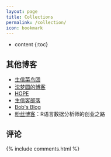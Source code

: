 ```yaml
---
layout: page
title: Collections
permalink: /collection/
icon: bookmark
---
```


* content
{:toc}


## 其他博客

* [生信菜鸟团](http://www.bio-info-trainee.com/)
* [沈梦圆的博客](http://shemy.site)
* [HOPE](http://tiramisutes.github.io)
* [生信客部落](http://www.bio-info-club.com)
* [Bob's Blog](http://www.tanboyu.com/)
* [粉丝博客](http://blog.fens.me)：R语言数据分析师的创业之路




## 评论

{% include comments.html %}
